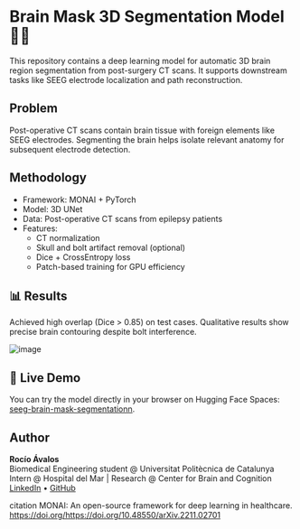 # Brain Mask 3D Segmentation Model 🧠🩻

This repository contains a deep learning model for automatic 3D brain region segmentation from post-surgery CT scans. It supports downstream tasks like SEEG electrode localization and path reconstruction.

## Problem
Post-operative CT scans contain brain tissue with foreign elements like SEEG electrodes. Segmenting the brain helps isolate relevant anatomy for subsequent electrode detection.

## Methodology
- Framework: MONAI + PyTorch
- Model: 3D UNet
- Data: Post-operative CT scans from epilepsy patients
- Features:
  - CT normalization
  - Skull and bolt artifact removal (optional)
  - Dice + CrossEntropy loss
  - Patch-based training for GPU efficiency

## 📊 Results
Achieved high overlap (Dice > 0.85) on test cases. Qualitative results show precise brain contouring despite bolt interference.

![image](https://github.com/user-attachments/assets/7aa8fd1a-0499-4ec4-a42d-ed156455d835)

## 🚀 Live Demo
You can try the model directly in your browser on Hugging Face Spaces: [seeg-brain-mask-segmentationn](https://huggingface.co/spaces/rocioavl/seeg-brain-mask-segmentation).

## Author

**Rocío Ávalos**  
Biomedical Engineering student @ Universitat Politècnica de Catalunya  
Intern @ Hospital del Mar | Research @ Center for Brain and Cognition  
[LinkedIn](https://www.linkedin.com/in/rocioavalos) • [GitHub](https://github.com/rociavl)


citation
MONAI: An open-source framework for deep learning in healthcare. https://doi.org/https://doi.org/10.48550/arXiv.2211.02701
